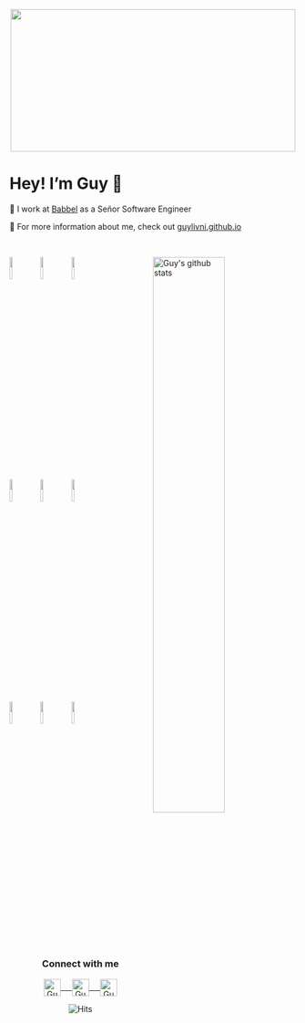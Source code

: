 <p align="center">
	<img align="center" src="https://media.giphy.com/media/bcKmIWkUMCjVm/giphy.gif" width="500px" height="250px">
</p>

# Hey! I’m Guy :wave: 

💼 I work at <a href="https://www.babbel.com">Babbel</a> as a Señor Software Engineer <br/>

:barber: For more information about me, check out <a href="https://guylivni.github.io/">guylivni.github.io</a>

<br />
<p>
  <a href="https://github.com/onimur/handle-path-oz">
    <img width="50%" align="right" alt="Guy's github stats" src="https://github-readme-stats.vercel.app/api?username=GuyLivni&show_icons=true&theme=cobalt" />
  </a>
  <code><img width="10%" src="https://www.vectorlogo.zone/logos/reactjs/reactjs-ar21.svg"></code>
  <code><img width="10%" src="https://www.vectorlogo.zone/logos/javascript/javascript-ar21.svg"></code>
  <code><img width="10%" src="https://www.vectorlogo.zone/logos/nodejs/nodejs-ar21.svg"></code>
  <br />
  <code><img width="10%" src="https://www.vectorlogo.zone/logos/amazon_aws/amazon_aws-ar21.svg"></code>
  <code><img width="10%" src="https://www.vectorlogo.zone/logos/jestjsio/jestjsio-ar21.svg"></code>
  <code><img width="10%" src="https://www.vectorlogo.zone/logos/js_webpack/js_webpack-ar21.svg"></code>
  <br />
  <code><img width="10%" src="https://www.vectorlogo.zone/logos/w3_html5/w3_html5-ar21.svg"></code>
  <code><img width="10%" src="https://www.vectorlogo.zone/logos/gatsbyjs/gatsbyjs-ar21.svg"></code>
  <code><img width="10%" src="https://www.vectorlogo.zone/logos/travis-ci/travis-ci-ar21.svg"></code>
</p>
<br />

##

<div align="center">
  <h3 align="center">Connect with me</h3>
</div>
<p align="center">
 <a href="https://www.linkedin.com/in/guylivni/" target="blank">
  <img align="center" alt="Guy's LinkedIn" width="30px" src="https://www.vectorlogo.zone/logos/linkedin/linkedin-icon.svg" /> &nbsp; &nbsp;
 </a>
 <a href="https://www.instagram.com/guylivni/" target="blank">
  <img align="center" alt="Guy's Instagram" width="30px" src="https://www.vectorlogo.zone/logos/instagram/instagram-icon.svg" /> &nbsp; &nbsp;
 </a>
 <a href="https://twitter.com/guy_livni" target="blank">
  <img align="center" alt="Guy's Twitter" width="30px" src="https://www.vectorlogo.zone/logos/twitter/twitter-official.svg" />
 </a>
</p>
<p align="center">
  <img src="https://hits.seeyoufarm.com/api/count/incr/badge.svg?url=https://github.com/GuyLivni" alt="Hits" />
</p>

